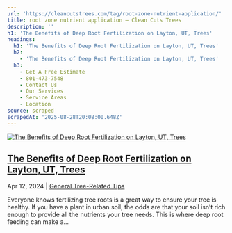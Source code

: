 ```yaml
---
url: 'https://cleancutstrees.com/tag/root-zone-nutrient-application/'
title: root zone nutrient application – Clean Cuts Trees
description: ''
h1: 'The Benefits of Deep Root Fertilization on Layton, UT, Trees'
headings:
  h1: 'The Benefits of Deep Root Fertilization on Layton, UT, Trees'
  h2:
    - 'The Benefits of Deep Root Fertilization on Layton, UT, Trees'
  h3:
    - Get A Free Estimate
    - 801-473-7548
    - Contact Us
    - Our Services
    - Service Areas
    - Location
source: scraped
scrapedAt: '2025-08-28T20:08:00.648Z'
---
```

[![The Benefits of Deep Root Fertilization on Layton, UT, Trees](./assets/279a019ea5b3a8d85d653227f22f81d960c723c3.jpg)](https://cleancutstrees.com/2024/04/12/deep-root-fertilization/)

## [The Benefits of Deep Root Fertilization on Layton, UT, Trees](https://cleancutstrees.com/2024/04/12/deep-root-fertilization/)

Apr 12, 2024 | [General Tree-Related Tips](https://cleancutstrees.com/category/general-tree-related-tips/)

Everyone knows fertilizing tree roots is a great way to ensure your tree is healthy. If you have a plant in urban soil, the odds are that your soil isn’t rich enough to provide all the nutrients your tree needs. This is where deep root feeding can make a...
